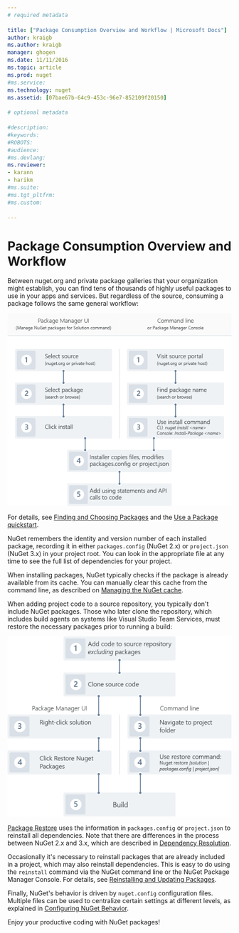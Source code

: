 ```yaml
---
# required metadata 
 
title: ["Package Consumption Overview and Workflow | Microsoft Docs"] 
author: kraigb 
ms.author: kraigb 
manager: ghogen 
ms.date: 11/11/2016 
ms.topic: article 
ms.prod: nuget 
#ms.service: 
ms.technology: nuget 
ms.assetid: [07bae67b-64c9-453c-96e7-852109f20150] 
 
# optional metadata 
 
#description: 
#keywords: 
#ROBOTS: 
#audience: 
#ms.devlang: 
ms.reviewer:  
- karann 
- harikm 
#ms.suite:  
#ms.tgt_pltfrm: 
#ms.custom: 
 
--- 
```



# Package Consumption Overview and Workflow

Between nuget.org and private package galleries that your organization might establish, you can find tens of thousands of highly useful packages to use in your apps and services. But regardless of the source, consuming a package follows the same general workflow:

![Flow of going to a package source, finding a package, installing it in a project, then adding a using statement and calls to the package API](media/Overview-01-GeneralFlow.png)

For details, see [Finding and Choosing Packages](../consume-packages/finding-and-choosing-packages.md) and the [Use a Package quickstart](../quickstart/use-a-package.md).

NuGet remembers the identity and version number of each installed package, recording it in either `packages.config` (NuGet 2.x) or `project.json` (NuGet 3.x) in your project root. You can look in the appropriate file at any time to see the full list of  dependencies for your project. 

When installing packages, NuGet typically checks if the package is already available from its cache. You can manually clear this cache from the command line, as described on [Managing the NuGet cache](/consume-packages/managing-the-nuget-cache).

When adding project code to a source repository, you typically don't include NuGet packages. Those who later clone the repository, which includes build agents on systems like Visual Studio Team Services, must restore the necessary packages prior to running a build:

![Flow of restoring NuGet packages by cloning a repository and using either a restore command](media/Overview-02-RestoreFlow.png)

[Package Restore](/consume-packages/package-restore) uses the information in `packages.config` or `project.json` to reinstall all dependencies. Note that there are differences in the process between NuGet 2.x and 3.x, which are described in [Dependency Resolution](/consume-packages/dependency-resolution). 

Occasionally it's necessary to reinstall packages that are already included in a project, which may also reinstall dependencies. This is easy to do using the `reinstall` command via the NuGet command line or the NuGet Package Manager Console. For details, see [Reinstalling and Updating Packages](/consume-packages/reinstalling-and-updating-packages).

Finally, NuGet's behavior is driven by `nuget.config` configuration files. Multiple files can be used to centralize certain settings at different levels, as explained in [Configuring NuGet Behavior](/consume-packages/configuring-nuget-behavior). 
 
Enjoy your productive coding with NuGet packages!
  
